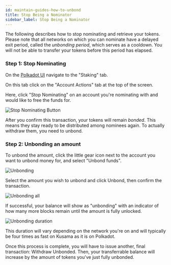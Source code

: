 ```yaml
---
id: maintain-guides-how-to-unbond
title: Stop Being a Nominator
sidebar_label: Stop Being a Nominator
---
```


The following describes how to stop nominating and retrieve your tokens. Please note that all
networks on which you can nominate have a delayed exit period, called the _unbonding period_, which
serves as a cooldown. You will not be able to transfer your tokens before this period has elapsed.

### Step 1: Stop Nominating

On the [Polkadot UI](https://polkadot.js.org/apps) navigate to the "Staking" tab.

On this tab click on the "Account Actions" tab at the top of the screen.

Here, click "Stop Nominating" on an account you're nominating with and would like to free the funds
for.

![Stop Nominating Button](/img/NPoS/unbond1.png)

After you confirm this transaction, your tokens will remain _bonded_. This means they stay ready to
be distributed among nominees again. To actually withdraw them, you need to unbond.

### Step 2: Unbonding an amount

To unbond the amount, click the little gear icon next to the account you want to unbond money for,
and select "Unbond funds".

![Unbonding](/img/NPoS/unbond2.png)

Select the amount you wish to unbond and click Unbond, then confirm the transaction.

![Unbonding all](/img/NPoS/unbond3.png)

If successful, your balance will show as "unbonding" with an indicator of how many more blocks
remain until the amount is fully unlocked.

![Unbonding duration](/img/NPoS/unbond4.png)

This duration will vary depending on the network you're on and will typically be four times as fast
on Kusama as it is on Polkadot.

Once this process is complete, you will have to issue another, final transaction: Withdraw Unbonded.
Then, your transferrable balance will increase by the amount of tokens you've just fully unbonded.
